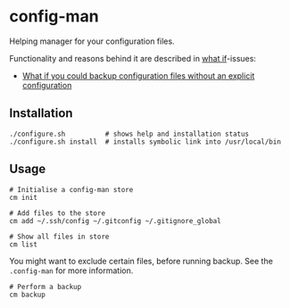 # config-man
Helping manager for your configuration files.

Functionality and reasons behind it are described in [what if][what-if]-issues:

* [What if you could backup configuration files without an explicit configuration][issue-1]

[what-if]: https://github.com/doekman/config-man/issues?q=is%3Aissue+label%3Aenhancement+
[issue-1]: https://github.com/doekman/config-man/issues/1


## Installation

	./configure.sh          # shows help and installation status
	./configure.sh install  # installs symbolic link into /usr/local/bin


## Usage

	# Initialise a config-man store
	cm init
	
	# Add files to the store
	cm add ~/.ssh/config ~/.gitconfig ~/.gitignore_global
	
	# Show all files in store
	cm list

You might want to exclude certain files, before running backup. See the `.config-man` for more information.

	# Perform a backup
	cm backup
